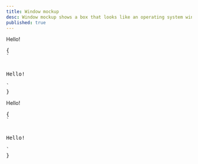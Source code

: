 ```yaml
---
title: Window mockup
desc: Window mockup shows a box that looks like an operating system window.
published: true
---
```


<script>
  import Component from "@components/Component.svelte"
  import ClassTable from "@components/ClassTable.svelte"
</script>

<ClassTable
data="{[
  { type:'component', class: 'mockup-window', desc: 'Container element' },
]}"
/>

<Component title="window mockup with border">
<div class="border mockup-window border-base-300 w-full">
  <div class="flex justify-center px-4 py-16 border-t border-base-300">Hello!</div>
</div>
<pre slot="html">{
`<div class="border mockup-window border-base-300">
  <div class="flex justify-center px-4 py-16 border-t border-base-300">Hello!</div>
</div>`
}</pre>
</Component>

<Component title="window mockup with background color">
<div class="border mockup-window bg-base-300 w-full">
  <div class="flex justify-center px-4 py-16 bg-base-200">Hello!</div>
</div>
<pre slot="html">{
`<div class="border mockup-window bg-base-300">
  <div class="flex justify-center px-4 py-16 bg-base-200">Hello!</div>
</div>`
}</pre>
</Component>
